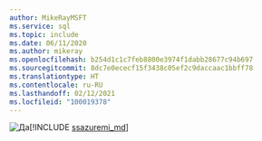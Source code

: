 ```yaml
---
author: MikeRayMSFT
ms.service: sql
ms.topic: include
ms.date: 06/11/2020
ms.author: mikeray
ms.openlocfilehash: b254d1c1c7feb8800e3974f1dabb28677c94b697
ms.sourcegitcommit: 8dc7e0ececf15f3438c05ef2c9daccaac1bbff78
ms.translationtype: HT
ms.contentlocale: ru-RU
ms.lasthandoff: 02/12/2021
ms.locfileid: "100019378"
---
```

<Token>![Да](../media/yes-icon.png)[!INCLUDE [ssazuremi_md](../ssazuremi_md.md)]</Token>

